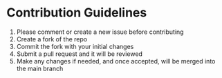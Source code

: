 # Contribution Guidelines

1. Please comment or create a new issue before contributing
2. Create a fork of the repo
3. Commit the fork with your initial changes
4. Submit a pull request and it will be reviewed
5. Make any changes if needed, and once accepted, will be merged into the main branch
